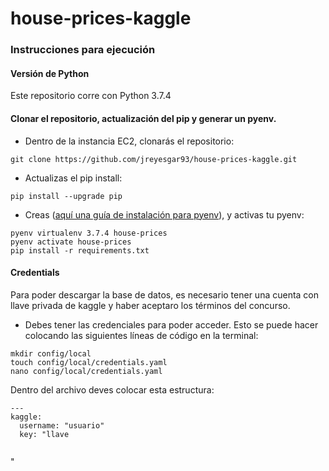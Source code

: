 # house-prices-kaggle



### Instrucciones para ejecución

#### Versión de Python

Este repositorio corre con Python 3.7.4

 
####  Clonar el repositorio, actualización del pip y generar un pyenv. 

- Dentro de la instancia EC2, clonarás el repositorio:

`git clone https://github.com/jreyesgar93/house-prices-kaggle.git`

- Actualizas el pip install:

`pip install --upgrade pip`

- Creas ([aquí una guía de instalación para pyenv](https://github.com/pyenv/pyenv)), y activas tu pyenv:

```
pyenv virtualenv 3.7.4 house-prices
pyenv activate house-prices
pip install -r requirements.txt
```

#### Credentials

Para poder descargar la base de datos, es necesario tener una cuenta con llave privada de kaggle y haber aceptaro los términos del concurso. 

- Debes tener las credenciales para poder acceder. Esto se puede hacer colocando las siguientes líneas de código en la terminal:
```
mkdir config/local
touch config/local/credentials.yaml
nano config/local/credentials.yaml
```
Dentro del archivo deves colocar esta estructura:

```
---
kaggle:
  username: "usuario"
  key: "llave
  
```

"
